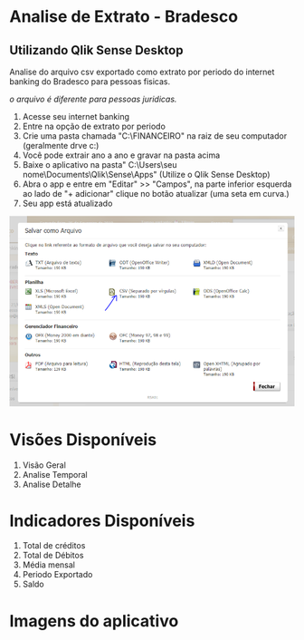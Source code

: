 # Analise de Extrato - Bradesco
## Utilizando Qlik Sense Desktop

Analise do arquivo csv exportado como extrato por periodo do internet banking do Bradesco para pessoas fisicas.

*o arquivo é diferente para pessoas juridicas.*

1. Acesse seu internet banking
2. Entre na opção de extrato por periodo
3. Crie uma pasta chamada "C:\FINANCEIRO" na raiz de seu computador (geralmente drve c:)
4. Você pode extrair ano a ano e gravar na pasta acima
5. Baixe o aplicativo na pasta" C:\Users\seu nome\Documents\Qlik\Sense\Apps\" (Utilize o Qlik Sense Desktop)
6. Abra o app e entre em "Editar" >> "Campos", na parte inferior esquerda ao lado de "+ adicionar" clique no botão atualizar (uma seta em curva.)
7. Seu app está atualizado

![Exportar](https://github.com/RobertoOliveiraBI/analisedeextratobradesco/blob/master/exportar.PNG)

# Visões Disponíveis

1. Visão Geral
2. Analise Temporal
3. Analise Detalhe

# Indicadores Disponíveis

1. Total de créditos
2. Total de Débitos
3. Média mensal
4. Periodo Exportado
5. Saldo

# Imagens do aplicativo

